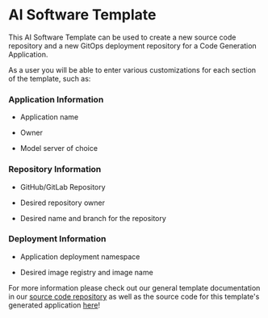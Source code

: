 # AI Software Template

This AI Software Template can be used to create a new source code repository and a new GitOps deployment repository for a Code Generation Application.

As a user you will be able to enter various customizations for each section of the template, such as:

### **Application Information**

- Application name

- Owner

- Model server of choice

### **Repository Information**

- GitHub/GitLab Repository

- Desired repository owner

- Desired name and branch for the repository

### **Deployment Information**

- Application deployment namespace

- Desired image registry and image name

For more information please check out our general template documentation in our [source code repository](https://github.com/redhat-ai-dev/ai-lab-template) as well as the source code for this template's generated application [here](https://github.com/redhat-ai-dev/ai-lab-samples/tree/main/codegen)!